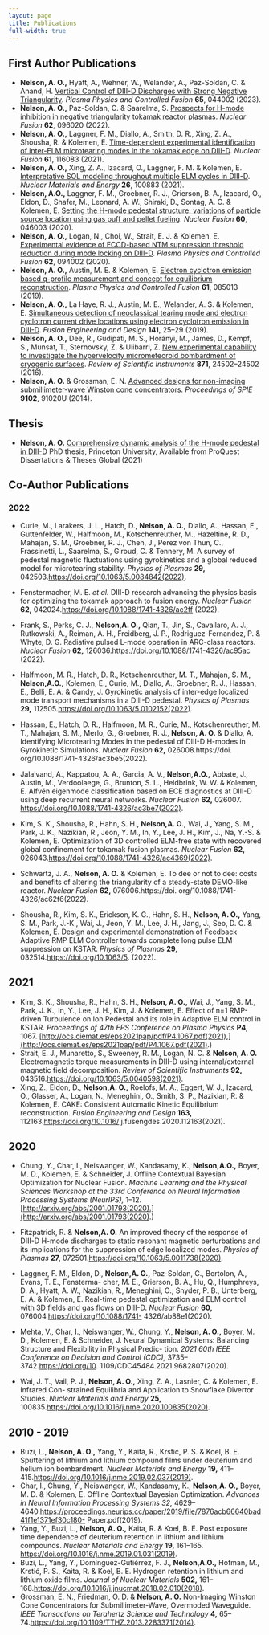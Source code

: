 ```yaml
---
layout: page
title: Publications
full-width: true
---
```


## First Author Publications

- **Nelson, A. O.,** Hyatt, A., Wehner, W., Welander, A., Paz-Soldan, C. & Anand, H. [Vertical
    Control of DIII-D Discharges with Strong Negative Triangularity](https://doi.org/10.1088/1361-6587/acbe65). _Plasma Physics and Controlled Fusion_ **65**, 044002 (2023).
- **Nelson, A. O.,** Paz-Soldan, C. & Saarelma, S. [Prospects for H-mode inhibition in negative triangularity tokamak reactor plasmas](https://doi.org/10.1088/1741-4326/ac8064). _Nuclear Fusion_ **62**, 096020 (2022).
- **Nelson, A. O.,** Laggner, F. M., Diallo, A., Smith, D. R., Xing, Z. A., Shousha, R. & Kolemen, E. [Time-dependent experimental identification of inter-ELM microtearing modes in the tokamak edge on DIII-D](https://doi.org/10.1088/1741-4326/ac27ca). _Nuclear Fusion_ **61**, 116083 (2021).
- **Nelson, A. O.,** Xing, Z. A., Izacard, O., Laggner, F. M. & Kolemen, E. [Interpretative SOL modeling throughout multiple ELM cycles in DIII-D](https://doi.org/10.1016/j.nme.2020.100883). _Nuclear Materials and Energy_ **26**, 100883 (2021).
- **Nelson, A.O.,** Laggner, F. M., Groebner, R. J., Grierson, B. A., Izacard, O., Eldon, D., Shafer, M., Leonard, A. W., Shiraki, D., Sontag, A. C. & Kolemen, E. [Setting the H-mode pedestal structure: variations of particle source location using gas puff and pellet fueling]( https://doi.org/10.1088/1741-4326/ab5e65). _Nuclear Fusion_ **60**, 046003 (2020).
- **Nelson, A. O.,** Logan, N., Choi, W., Strait, E. J. & Kolemen, E. [Experimental evidence of ECCD-based NTM suppression threshold reduction during mode locking on DIII-D](https://doi.org/10.1088/1361-6587/ab9b3b). _Plasma Physics and Controlled Fusion_ **62**, 094002 (2020).
- **Nelson, A. O.,** Austin, M. E. & Kolemen, E. [Electron cyclotron emission based q-profile measurement and concept for equilibrium reconstruction](https://doi.org/10.1088/1361-6587/ab24a4). _Plasma Physics and Controlled Fusion_ **61**, 085013 (2019).
- **Nelson, A. O.,** La Haye, R. J., Austin, M. E., Welander, A. S. & Kolemen, E. [Simultaneous detection of neoclassical tearing mode and electron cyclotron current drive locations using electron cyclotron emission in DIII-D](https://doi.org/10.1016/j.fusengdes.2019.02.089). _Fusion Engineering and Design_ **141**, 25–29 (2019).
- **Nelson, A. O.,** Dee, R., Gudipati, M. S., Horányi, M., James, D., Kempf, S., Munsat, T., Sternovsky, Z. & Ulibarri, Z. [New experimental capability to investigate the hypervelocity micrometeoroid bombardment of cryogenic surfaces](https://doi.org/10.1063/1.4941960). _Review of Scientific Instruments_ **871**, 24502–24502 (2016).
- **Nelson, A. O.** & Grossman, E. N. [Advanced designs for non-imaging submillimeter-wave Winston cone concentrators](https://doi.org/10.1117/12.2050833). _Proceedings of SPIE_ **9102**, 91020U (2014).

## Thesis

- **Nelson, A. O.** [Comprehensive dynamic analysis of the H-mode pedestal in DIII-D](http://www.proquest.com/docview/2592245279?pq-origsite=gscholar&fromopenview=true) PhD thesis, Princeton University, Available from ProQuest Dissertations & Theses Global (2021)

## Co-Author Publications

### 2022

- Curie, M., Larakers, J. L., Hatch, D., **Nelson, A. O.,** Diallo, A., Hassan, E., Guttenfelder, W.,
    Halfmoon, M., Kotschenreuther, M., Hazeltine, R. D., Mahajan, S. M., Groebner, R. J., Chen, J.,
    Perez von Thun, C., Frassinetti, L., Saarelma, S., Giroud, C. & Tennery, M. A survey of pedestal
    magnetic fluctuations using gyrokinetics and a global reduced model for microtearing stability.
    _Physics of Plasmas_ **29,** 042503.https://doi.org/10.1063/5.0084842(2022).
- Fenstermacher, M. E. _et al._ DIII-D research advancing the physics basis for optimizing the tokamak
    approach to fusion energy. _Nuclear Fusion_ **62,** 042024.https://doi.org/10.1088/1741-4326/ac2ff
    (2022).
- Frank, S., Perks, C. J., **Nelson,A. O.,** Qian, T., Jin, S., Cavallaro, A. J., Rutkowski, A., Reiman,
    A. H., Freidberg, J. P., Rodriguez-Fernandez, P. & Whyte, D. G. Radiative pulsed L-mode operation
    in ARC-class reactors. _Nuclear Fusion_ **62,** 126036.https://doi.org/10.1088/1741-4326/ac95ac
    (2022).
- Halfmoon, M. R., Hatch, D. R., Kotschenreuther, M. T., Mahajan, S. M., **Nelson,A.O.,** Kolemen,
    E., Curie, M., Diallo, A., Groebner, R. J., Hassan, E., Belli, E. A. & Candy, J. Gyrokinetic analysis
    of inter-edge localized mode transport mechanisms in a DIII-D pedestal. _Physics of Plasmas_ **29,**
    112505.https://doi.org/10.1063/5.0102152(2022).


- Hassan, E., Hatch, D. R., Halfmoon, M. R., Curie, M., Kotschenreuther, M. T., Mahajan, S. M.,
    Merlo, G., Groebner, R. J., **Nelson, A. O.** & Diallo, A. Identifying Microtearing Modes in the
    pedestal of DIII-D H-modes in Gyrokinetic Simulations. _Nuclear Fusion_ **62,** 026008.https://doi.
    org/10.1088/1741-4326/ac3be5(2022).
- Jalalvand, A., Kappatou, A. A., Garcia, A. V., **Nelson,A.O.,** Abbate, J., Austin, M., Verdoolaege,
    G., Brunton, S. L., Heidbrink, W. W. & Kolemen, E. Alfvén eigenmode classification based on
    ECE diagnostics at DIII-D using deep recurrent neural networks. _Nuclear Fusion_ **62,** 026007.
    https://doi.org/10.1088/1741-4326/ac3be7(2022).
- Kim, S. K., Shousha, R., Hahn, S. H., **Nelson,A. O.,** Wai, J., Yang, S. M., Park, J. K., Nazikian,
    R., Jeon, Y. M., In, Y., Lee, J. H., Kim, J., Na, Y.-S. & Kolemen, E. Optimization of 3D controlled
    ELM-free state with recovered global confinement for tokamak fusion plasmas. _Nuclear Fusion_ **62,**
    026043.https://doi.org/10.1088/1741-4326/ac4369(2022).
- Schwartz, J. A., **Nelson, A. O.** & Kolemen, E. To dee or not to dee: costs and benefits of altering
    the triangularity of a steady-state DEMO-like reactor. _Nuclear Fusion_ **62,** 076006.https://doi.
    org/10.1088/1741-4326/ac62f6(2022).
- Shousha, R., Kim, S. K., Erickson, K. G., Hahn, S. H., **Nelson, A. O.,** Yang, S. M., Park, J.-K.,
    Wai, J., Jeon, Y. M., Lee, J. H., Jang, J., Seo, D. C. & Kolemen, E. Design and experimental
    demonstration of Feedback Adaptive RMP ELM Controller towards complete long pulse ELM
    suppression on KSTAR. _Physics of Plasmas_ **29,** 032514.https://doi.org/10.1063/5.
    (2022).

## 2021

- Kim, S. K., Shousha, R., Hahn, S. H., **Nelson, A. O.,** Wai, J., Yang, S. M., Park, J. K., In, Y.,
    Lee, J. H., Kim, J. & Kolemen, E. Effect of n=1 RMP-driven Turbulence on Ion Pedestal and its
    role in Adaptive ELM control in KSTAR. _Proceedings of 47th EPS Conference on Plasma Physics_
    **P4,** 1067. [http://ocs.ciemat.es/eps2021pap/pdf/P4.1067.pdf(2021).](http://ocs.ciemat.es/eps2021pap/pdf/P4.1067.pdf(2021).)
- Strait, E. J., Munaretto, S., Sweeney, R. M., Logan, N. C. & **Nelson, A. O.** Electromagnetic
    torque measurements in DIII-D using internal/external magnetic field decomposition. _Review of_
    _Scientific Instruments_ **92,** 043516.https://doi.org/10.1063/5.0040598(2021).
- Xing, Z., Eldon, D., **Nelson,A. O.,** Roelofs, M. A., Eggert, W. J., Izacard, O., Glasser, A., Logan,
    N., Meneghini, O., Smith, S. P., Nazikian, R. & Kolemen, E. CAKE: Consistent Automatic Kinetic
    Equilibrium reconstruction. _Fusion Engineering and Design_ **163,** 112163.https://doi.org/10.1016/
    j.fusengdes.2020.112163(2021).

## 2020

- Chung, Y., Char, I., Neiswanger, W., Kandasamy, K., **Nelson,A.O.,** Boyer, M. D., Kolemen, E. &
    Schneider, J. Offline Contextual Bayesian Optimization for Nuclear Fusion. _Machine Learning and_
    _the Physical Sciences Workshop at the 33rd Conference on Neural Information Processing Systems_
    _(NeurIPS),_ 1–12. [http://arxiv.org/abs/2001.01793(2020).](http://arxiv.org/abs/2001.01793(2020).)


- Fitzpatrick, R. & **Nelson,A. O.** An improved theory of the response of DIII-D H-mode discharges
    to static resonant magnetic perturbations and its implications for the suppression of edge localized
    modes. _Physics of Plasmas_ **27,** 072501.https://doi.org/10.1063/5.0011738(2020).
- Laggner, F. M., Eldon, D., **Nelson,A. O.,** Paz-Soldan, C., Bortolon, A., Evans, T. E., Fensterma-
    cher, M. E., Grierson, B. A., Hu, Q., Humphreys, D. A., Hyatt, A. W., Nazikian, R., Meneghini, O.,
    Snyder, P. B., Unterberg, E. A. & Kolemen, E. Real-time pedestal optimization and ELM control
    with 3D fields and gas flows on DIII-D. _Nuclear Fusion_ **60,** 076004.https://doi.org/10.1088/1741-
    4326/ab88e1(2020).
- Mehta, V., Char, I., Neiswanger, W., Chung, Y., **Nelson, A. O.,** Boyer, M. D., Kolemen, E. &
    Schneider, J. Neural Dynamical Systems: Balancing Structure and Flexibility in Physical Predic-
    tion. _2021 60th IEEE Conference on Decision and Control (CDC),_ 3735–3742.https://doi.org/10.
    1109/CDC45484.2021.9682807(2020).
- Wai, J. T., Vail, P. J., **Nelson, A. O.,** Xing, Z. A., Lasnier, C. & Kolemen, E. Infrared Con-
    strained Equilibria and Application to Snowflake Divertor Studies. _Nuclear Materials and Energy_
    **25,** 100835.https://doi.org/10.1016/j.nme.2020.100835(2020).

## 2010 - 2019

- Buzi, L., **Nelson, A. O.,** Yang, Y., Kaita, R., Krstić, P. S. & Koel, B. E. Sputtering of lithium
    and lithium compound films under deuterium and helium ion bombardment. _Nuclear Materials and_
    _Energy_ **19,** 411–415.https://doi.org/10.1016/j.nme.2019.02.037(2019).
- Char, I., Chung, Y., Neiswanger, W., Kandasamy, K., **Nelson,A. O.,** Boyer, M. D. & Kolemen, E.
    Offline Contextual Bayesian Optimization. _Advances in Neural Information Processing Systems 32,_
    4629–4640.https://proceedings.neurips.cc/paper/2019/file/7876acb66640bad41f1e1371ef30c180-
    Paper.pdf(2019).
- Yang, Y., Buzi, L., **Nelson, A. O.,** Kaita, R. & Koel, B. E. Post exposure time dependence of
    deuterium retention in lithium and lithium compounds. _Nuclear Materials and Energy_ **19,** 161–165.
    https://doi.org/10.1016/j.nme.2019.01.031(2019).
- Buzi, L., Yang, Y., Domínguez-Gutiérrez, F. J., **Nelson,A.O.,** Hofman, M., Krstić, P. S., Kaita, R.
    & Koel, B. E. Hydrogen retention in lithium and lithium oxide films. _Journal of Nuclear Materials_
    **502,** 161–168.https://doi.org/10.1016/j.jnucmat.2018.02.010(2018).
- Grossman, E. N., Friedman, O. D. & **Nelson, A. O.** Non-Imaging Winston Cone Concentrators
    for Submillimeter-Wave, Overmoded Waveguide. _IEEE Transactions on Terahertz Science and_
    _Technology_ **4,** 65–74.https://doi.org/10.1109/TTHZ.2013.2283371(2014).
